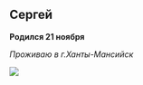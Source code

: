 ## Сергей

**Родился 21 ноября**

*Проживаю в г.Ханты-Мансийск*

![](https://www.orangesmile.com/common/img_cities_original/khanty-mansiysk--2924570-3.jpg)